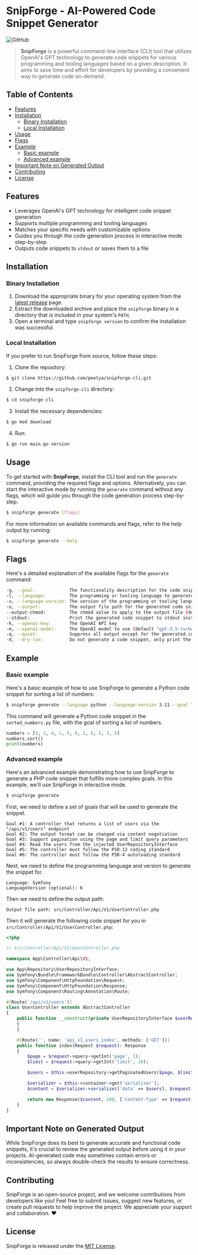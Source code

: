 # SnipForge - AI-Powered Code Snippet Generator

![GitHub](https://img.shields.io/github/license/peetya/snipforge-cli)

> **SnipForge** is a powerful command-line interface (CLI) tool that utilizes OpenAI's GPT technology to generate code 
> snippets for various programming and tooling languages based on a given description. It aims to save time and effort 
> for developers by providing a convenient way to generate code on-demand.


## Table of Contents

- [Features](#features)
- [Installation](#installation)
  - [Binary Installation](#binary-installation)
  - [Local Installation](#local-installation)
- [Usage](#usage)
- [Flags](#flags)
- [Example](#example)
  - [Basic example](#basic-example)
  - [Advanced example](#advanced-example)
- [Important Note on Generated Output](#important-note-on-generated-output)
- [Contributing](#contributing)
- [License](#license)

## Features

- Leverages OpenAI's GPT technology for intelligent code snippet generation
- Supports multiple programming and tooling languages
- Matches your specific needs with customizable options
- Guides you through the code generation process in interactive mode step-by-step 
- Outputs code snippets to `stdout` or saves them to a file

## Installation

### Binary Installation

1. Download the appropriate binary for your operating system from the [latest release](https://github.com/peetya/snipforge-cli/releases/latest) page.
2. Extract the downloaded archive and place the `snipforge` binary in a directory that is included in your system's `PATH`.
3. Open a terminal and type `snipforge version` to confirm the installation was successful.

### Local Installation

If you prefer to run SnipForge from source, follow these steps:

1. Clone the repository:
```bash
$ git clone https://github.com/peetya/snipforge-cli.git
```

2. Change into the `snipforge-cli` directory:
```bash
$ cd snipforge-cli
```

3. Install the necessary dependencies:
```bash
$ go mod download
```

4. Run:
```bash
$ go run main.go version
```

## Usage

To get started with **SnipForge**, install the CLI tool and run the `generate` command, providing the required flags and 
options. Alternatively, you can start the interactive mode by running the `generate` command without any flags, which 
will guide you through the code generation process step-by-step.

```bash
$ snipforge generate [flags]
```

For more information on available commands and flags, refer to the help output by running:

```bash
$ snipforge generate --help
```

## Flags

Here's a detailed explanation of the available flags for the `generate` command:

```bash
-g, --goal:             The functionality description for the code snippet
-l, --language:         The programming or tooling language to generate code in (e.g., PHP, Golang, etc.)
-v, --language-version: The version of the programming or tooling language to generate code for (if applicable)
-o, --output:           The output file path for the generated code snippet
--output-chmod:         The chmod value to apply to the output file (default 644)
--stdout:               Print the generated code snippet to stdout instead of saving to a file
-k, --openai-key:       The OpenAI API key
-m, --openai-model:     The OpenAI model to use (default "gpt-3.5-turbo")
-q, --quiet:            Suppress all output except for the generated code snippet
-d, --dry-run:          Do not generate a code snippet, only print the generated description
```

## Example

### Basic example

Here's a basic example of how to use SnipForge to generate a Python code snippet for sorting a list of numbers:

```bash
$ snipforge generate --language python --language-version 3.11 --goal "sort a list of numbers" --output sorted_numbers.py
```

This command will generate a Python code snippet in the `sorted_numbers.py` file, with the goal of sorting a list of 
numbers.

```python
numbers = [3, 1, 4, 1, 5, 9, 2, 6, 5, 3, 5]
numbers.sort()
print(numbers)
```

### Advanced example

Here's an advanced example demonstrating how to use SnipForge to generate a PHP code snippet that fulfills more complex 
goals. In this example, we'll use SnipForge in interactive mode.

```bash
$ snipforge generate
```

First, we need to define a set of goals that will be used to generate the snippet.

```
Goal #1: A controller that returns a list of users via the "/api/v1/users" endpoint
Goal #2: The output format can be changed via content negotiation
Goal #3: Support pagination using the page and limit query parameters
Goal #4: Read the users from the injected UserRepositoryInterface
Goal #5: The controller must follow the PSR-12 coding standard
Goal #6: The controller must follow the PSR-4 autoloading standard
```

Next, we need to define the programming language and version to generate the snippet for.

```
Language: Symfony
LanguageVersion (optional): 6
```

Then we need to define the output path:

```
Output file path: src/Controller/Api/V1/UserController.php
```

Then it will generate the following code snippet for you in `src/Controller/Api/V1/UserController.php`:

```php
<?php

// src/Controller/Api/V1/UserController.php

namespace App\Controller\Api\V1;

use App\Repository\UserRepositoryInterface;
use Symfony\Bundle\FrameworkBundle\Controller\AbstractController;
use Symfony\Component\HttpFoundation\Request;
use Symfony\Component\HttpFoundation\Response;
use Symfony\Component\Routing\Annotation\Route;

#[Route('/api/v1/users')]
class UserController extends AbstractController
{
    public function __construct(private UserRepositoryInterface $userRepository)
    {
    }

    #[Route('', name: 'api_v1_users_index', methods: ['GET'])]
    public function index(Request $request): Response
    {
        $page = $request->query->getInt('page', 1);
        $limit = $request->query->getInt('limit', 10);

        $users = $this->userRepository->getPaginatedUsers($page, $limit);

        $serializer = $this->container->get('serializer');
        $content = $serializer->serialize(['data' => $users], $request->getPreferredFormat(), ['groups' => ['user']]

        return new Response($content, 200, ['Content-Type' => $request->getMimeType($request->getPreferredFormat())]);
    }
}
```

## Important Note on Generated Output

While SnipForge does its best to generate accurate and functional code snippets, it's crucial to review the generated 
output before using it in your projects. AI-generated code may sometimes contain errors or inconsistencies, so always 
double-check the results to ensure correctness.

## Contributing

SnipForge is an open-source project, and we welcome contributions from developers like you! Feel free to submit issues, 
suggest new features, or create pull requests to help improve the project. We appreciate your support and collaboration. 
:heart:

## License

SnipForge is released under the [MIT License](LICENSE).
